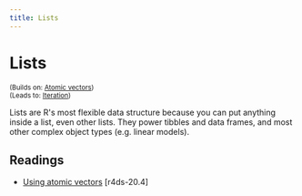 ```yaml
---
title: Lists
---
```


<!-- Generated automatically from lists.yml. Do not edit by hand -->

# Lists
<small>(Builds on: [Atomic vectors](vectors.md))</small>  
<small>(Leads to: [Iteration](iteration.md))</small>

Lists are R's most flexible data structure because you can put anything
inside a list, even other lists. They power tibbles and data frames,
and most other complex object types (e.g. linear models).

## Readings

  * [Using atomic vectors](http://r4ds.had.co.nz/vectors.html#using-atomic-vectors) [r4ds-20.4]



